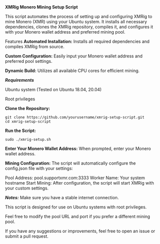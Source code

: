 ****XMRig Monero Mining Setup Script****

This script automates the process of setting up and configuring XMRig to mine Monero (XMR) using your Ubuntu system. 
It installs all necessary dependencies, clones the XMRig repository, compiles it, and configures it with your Monero wallet address and preferred mining pool.

Features
**Automated Installation:** Installs all required dependencies and compiles XMRig from source.

**Custom Configuration:** Easily input your Monero wallet address and preferred pool settings.

**Dynamic Build:** Utilizes all available CPU cores for efficient mining.

***Requirements***

Ubuntu system (Tested on Ubuntu 18.04, 20.04)

Root privileges

**Clone the Repository:**

```
git clone https://github.com/yourusername/xmrig-setup-script.git
cd xmrig-setup-script
```

**Run the Script:**

```
sudo ./xmrig-setup.sh
```
**Enter Your Monero Wallet Address:** When prompted, enter your Monero wallet address.

**Mining Configuration:** The script will automatically configure the config.json file with your settings:

Pool Address: pool.supportxmr.com:3333
Worker Name: Your system hostname
Start Mining: After configuration, the script will start XMRig with your custom settings.

***Notes:***
Make sure you have a stable internet connection.

This script is designed for use on Ubuntu systems with root privileges.

Feel free to modify the pool URL and port if you prefer a different mining pool.

If you have any suggestions or improvements, feel free to open an issue or submit a pull request.
